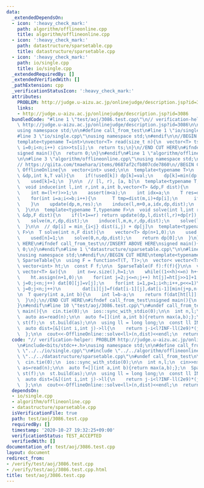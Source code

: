 ```yaml
---
data:
  _extendedDependsOn:
  - icon: ':heavy_check_mark:'
    path: algorithm/offlineonline.cpp
    title: algorithm/offlineonline.cpp
  - icon: ':heavy_check_mark:'
    path: datastructure/sparsetable.cpp
    title: datastructure/sparsetable.cpp
  - icon: ':heavy_check_mark:'
    path: io/single.cpp
    title: io/single.cpp
  _extendedRequiredBy: []
  _extendedVerifiedWith: []
  _pathExtension: cpp
  _verificationStatusIcon: ':heavy_check_mark:'
  attributes:
    PROBLEM: http://judge.u-aizu.ac.jp/onlinejudge/description.jsp?id=3086
    links:
    - http://judge.u-aizu.ac.jp/onlinejudge/description.jsp?id=3086
  bundledCode: "#line 1 \"test/aoj/3086.test.cpp\"\n// verification-helper: PROBLEM\
    \ http://judge.u-aizu.ac.jp/onlinejudge/description.jsp?id=3086\n\n#include<bits/stdc++.h>\n\
    using namespace std;\n\n#define call_from_test\n#line 1 \"io/single.cpp\"\n\n\
    #line 3 \"io/single.cpp\"\nusing namespace std;\n#endif\n\n//BEGIN CUT HERE\n\
    template<typename T=int>\nvector<T> read(size_t n){\n  vector<T> ts(n);\n  for(size_t\
    \ i=0;i<n;i++) cin>>ts[i];\n  return ts;\n}\n//END CUT HERE\n#ifndef call_from_test\n\
    signed main(){\n  return 0;\n}\n#endif\n#line 1 \"algorithm/offlineonline.cpp\"\
    \n\n#line 3 \"algorithm/offlineonline.cpp\"\nusing namespace std;\n#endif\n\n\
    // https://qiita.com/tmaehara/items/0687af2cfb807cde7860\n//BEGIN CUT HERE\nnamespace\
    \ OfflineOnline{\n  vector<int> used;\n\n  template<typename T>\n  void update(vector<T>\
    \ &dp,int k,T val){\n    if(!used[k]) dp[k]=val;\n    dp[k]=min(dp[k],val);\n\
    \    used[k]=1;\n  }\n\n  // [l, r), [a, b]\n  template<typename T,typename F>\n\
    \  void induce(int l,int r,int a,int b,vector<T> &dp,F dist){\n    if(l==r) return;\n\
    \    int m=(l+r)>>1;\n    assert(m<a);\n    int idx=a;\n    T res=dist(m,idx)+dp[idx];\n\
    \    for(int i=a;i<=b;i++){\n      T tmp=dist(m,i)+dp[i];\n      if(tmp<res) res=tmp,idx=i;\n\
    \    }\n    update(dp,m,res);\n    induce(l,m+0,a,idx,dp,dist);\n    induce(m+1,r,idx,b,dp,dist);\n\
    \  }\n\n  template<typename T,typename F>\n  void solve(int l,int r,vector<T>\
    \ &dp,F dist){\n    if(l+1==r) return update(dp,l,dist(l,r)+dp[r]);\n    int m=(l+r)>>1;\n\
    \    solve(m,r,dp,dist);\n    induce(l,m,m,r,dp,dist);\n    solve(l,m,dp,dist);\n\
    \  }\n\n  // dp[i] = min_{i<j} dist(i,j) + dp[j]\n  template<typename T,typename\
    \ F>\n  T solve(int n,F dist){\n    vector<T> dp(n+1,0);\n    used.assign(n+1,0);\n\
    \    used[n]=1;\n    solve(0,n,dp,dist);\n    return dp[0];\n  }\n};\n//END CUT\
    \ HERE\n#ifndef call_from_test\n//INSERT ABOVE HERE\nsigned main(){\n  return\
    \ 0;\n}\n#endif\n#line 1 \"datastructure/sparsetable.cpp\"\n\n#line 3 \"datastructure/sparsetable.cpp\"\
    \nusing namespace std;\n#endif\n//BEGIN CUT HERE\ntemplate<typename T>\nstruct\
    \ SparseTable{\n  using F = function<T(T, T)>;\n  vector< vector<T> > dat;\n \
    \ vector<int> ht;\n  const F f;\n\n  SparseTable(F f):f(f){}\n\n  void build(const\
    \ vector<T> &v){\n    int n=v.size(),h=1;\n    while((1<<h)<=n) h++;\n    dat.assign(h,vector<T>(n));\n\
    \    ht.assign(n+1,0);\n    for(int j=2;j<=n;j++) ht[j]=ht[j>>1]+1;\n\n    for(int\
    \ j=0;j<n;j++) dat[0][j]=v[j];\n    for(int i=1,p=1;i<h;i++,p<<=1)\n      for(int\
    \ j=0;j<n;j++)\n        dat[i][j]=f(dat[i-1][j],dat[i-1][min(j+p,n-1)]);\n  };\n\
    \n  T query(int a,int b){\n    int l=b-a;\n    return f(dat[ht[l]][a],dat[ht[l]][b-(1<<ht[l])]);\n\
    \  }\n};\n//END CUT HERE\n#ifndef call_from_test\nsigned main(){\n  return 0;\n\
    }\n#endif\n#line 10 \"test/aoj/3086.test.cpp\"\n#undef call_from_test\n\nsigned\
    \ main(){\n  cin.tie(0);\n  ios::sync_with_stdio(0);\n\n  int n,l;\n  cin>>n>>l;\n\
    \  auto as=read(n);\n\n  auto f=[](int a,int b){return max(a,b);};\n  SparseTable<int>\
    \ st(f);\n  st.build(as);\n\n  using ll = long long;\n  const ll INF = 1e18;\n\
    \  auto dist=[&](int i,int j)->ll{\n    return j-i<l?INF-ll(2e9)*(j-i):-st.query(i,j);\n\
    \  };\n\n  cout<<-OfflineOnline::solve<ll>(n,dist)<<endl;\n  return 0;\n}\n"
  code: "// verification-helper: PROBLEM http://judge.u-aizu.ac.jp/onlinejudge/description.jsp?id=3086\n\
    \n#include<bits/stdc++.h>\nusing namespace std;\n\n#define call_from_test\n#include\
    \ \"../../io/single.cpp\"\n#include \"../../algorithm/offlineonline.cpp\"\n#include\
    \ \"../../datastructure/sparsetable.cpp\"\n#undef call_from_test\n\nsigned main(){\n\
    \  cin.tie(0);\n  ios::sync_with_stdio(0);\n\n  int n,l;\n  cin>>n>>l;\n  auto\
    \ as=read(n);\n\n  auto f=[](int a,int b){return max(a,b);};\n  SparseTable<int>\
    \ st(f);\n  st.build(as);\n\n  using ll = long long;\n  const ll INF = 1e18;\n\
    \  auto dist=[&](int i,int j)->ll{\n    return j-i<l?INF-ll(2e9)*(j-i):-st.query(i,j);\n\
    \  };\n\n  cout<<-OfflineOnline::solve<ll>(n,dist)<<endl;\n  return 0;\n}\n"
  dependsOn:
  - io/single.cpp
  - algorithm/offlineonline.cpp
  - datastructure/sparsetable.cpp
  isVerificationFile: true
  path: test/aoj/3086.test.cpp
  requiredBy: []
  timestamp: '2020-10-27 19:32:25+09:00'
  verificationStatus: TEST_ACCEPTED
  verifiedWith: []
documentation_of: test/aoj/3086.test.cpp
layout: document
redirect_from:
- /verify/test/aoj/3086.test.cpp
- /verify/test/aoj/3086.test.cpp.html
title: test/aoj/3086.test.cpp
---
```

